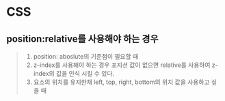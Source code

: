 # CSS

## position:relative를 사용해야 하는 경우 

> 1. position: aboslute의 기준점이 필요할 때 
> 2. z-index를 사용해야 하는 경우 포지션 값이 없으면 relative를 사용하여 z-index의 값을 인식 시킬 수 있다. 
> 3. 요소의 위치를 유지한채 left, top, right, bottom의 위치 값을 사용하고 싶을 때 